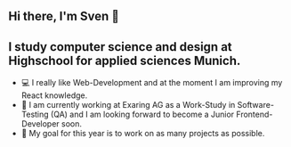 ## Hi there, I'm Sven 👋

## I study computer science and design at Highschool for applied sciences Munich.
- 💻 I really like Web-Development and at the moment I am improving my React knowledge.
- 🤝 I am currently working at Exaring AG as a Work-Study in Software-Testing (QA) and I am looking forward to become a Junior Frontend-Developer soon.
- 🏁 My goal for this year is to work on as many projects as possible.
